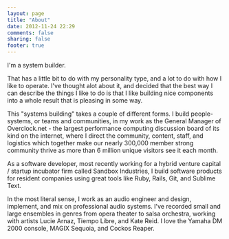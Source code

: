 ```yaml
---
layout: page
title: "About"
date: 2012-11-24 22:29
comments: false
sharing: false
footer: true
---
```


I'm a system builder.

That has a little bit to do with my personality type, and a lot to do with how I like to operate. I've thought alot about it, and decided that the best way I can describe the things I like to do is that I like building nice components into a whole result that is pleasing in some way.

This "systems building" takes a couple of different forms. I build people-systems, or teams and communities, in my work as the General Manager of Overclock.net - the largest performance computing discussion board of its kind on the internet, where I direct the community, content, staff, and logistics which together make our nearly 300,000 member strong community thrive as more than 6 million unique visitors see it each month.

As a software developer, most recently working for a hybrid venture capital / startup incubator firm called Sandbox Industries, I build software products for resident companies using great tools like Ruby, Rails, Git, and Sublime Text.

In the most literal sense, I work as an audio engineer and design, implement, and mix on professional audio systems. I've recorded small and large ensembles in genres from opera theater to salsa orchestra, working with artists Lucie Arnaz, Tiempo Libre, and Kate Reid. I love the Yamaha DM 2000 console, MAGIX Sequoia, and Cockos Reaper.
